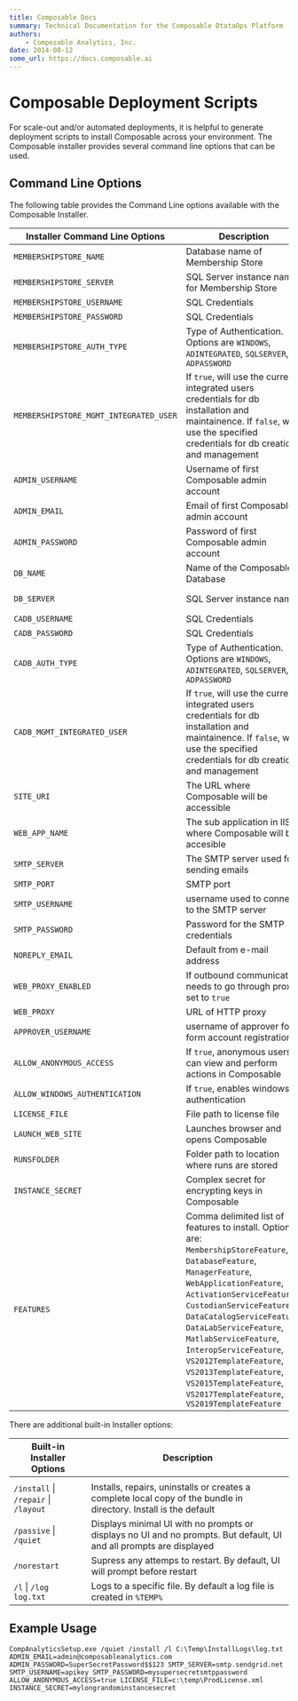 ```yaml
---
title: Composable Docs
summary: Technical Documentation for the Composable DtataOps Platform
authors:
    - Composable Analytics, Inc.
date: 2014-08-12
some_url: https://docs.composable.ai
---
```


# Composable Deployment Scripts

For scale-out and/or automated deployments, it is helpful to generate deployment scripts to install Composable across your environment. The Composable installer provides several command line options that can be used.

## Command Line Options

The following table provides the Command Line options available with the Composable Installer.

|Installer Command Line Options      |Description                                                                                                                                                                                                                                                                                                                                                                                                       |Example Value                 |Default Value                       |
|------------------------------------|------------------------------------------------------------------------------------------------------------------------------------------------------------------------------------------------------------------------------------------------------------------------------------------------------------------------------------------------------------------------------------------------------------------|------------------------------|------------------------------------|
| `MEMBERSHIPSTORE_NAME`                |Database name of Membership Store                                                                                                                                                                                                                                                                                                                                                                                 |MembershipStore               |MembershipStore                     |
| `MEMBERSHIPSTORE_SERVER`              |SQL Server instance name for Membership Store                                                                                                                                                                                                                                                                                                                                                                     |.\MyInstance  or  myserver.com|.                                   |
| `MEMBERSHIPSTORE_USERNAME`            |SQL Credentials                                                                                                                                                                                                                                                                                                                                                                                                   |                              |                                    |
| `MEMBERSHIPSTORE_PASSWORD`            |SQL Credentials                                                                                                                                                                                                                                                                                                                                                                                                   |                              |                                    |
| `MEMBERSHIPSTORE_AUTH_TYPE`           |Type of Authentication. Options are `WINDOWS`, `ADINTEGRATED`, `SQLSERVER`, `ADPASSWORD`                                                                                                                                                                                                                                                                                                                                  |WINDOWS                       |WINDOWS                             |
| `MEMBERSHIPSTORE_MGMT_INTEGRATED_USER`|If `true`,  will use the current integrated users credentials for db installation and maintainence.  If `false`, will use the specified credentials for db creation and management                                                                                                                                                                                                                                    |TRUE                          |TRUE                                |
| `ADMIN_USERNAME`                      |Username of first Composable admin account                                                                                                                                                                                                                                                                                                                                                                        |admin                         |admin                               |
| `ADMIN_EMAIL`                         |Email of first Composable admin account                                                                                                                                                                                                                                                                                                                                                                           |admin@composable.ai           |                                    |
| `ADMIN_PASSWORD`                      |Password of first Composable admin account                                                                                                                                                                                                                                                                                                                                                                        |                              |                                    |
| `DB_NAME`                             |Name of the Composable Database                                                                                                                                                                                                                                                                                                                                                                                   |CompAnalytics                 |CompAnalytics                       |
| `DB_SERVER`                           |SQL Server instance name                                                                                                                                                                                                                                                                                                                                                                                          |.\MyInstance  or  myserver.com|.                                   |
| `CADB_USERNAME`                       |SQL Credentials                                                                                                                                                                                                                                                                                                                                                                                                   |                              |                                    |
| `CADB_PASSWORD`                       |SQL Credentials                                                                                                                                                                                                                                                                                                                                                                                                   |                              |                                    |
| `CADB_AUTH_TYPE`                      |Type of Authentication. Options are `WINDOWS`, `ADINTEGRATED`, `SQLSERVER`, `ADPASSWORD`                                                                                                                                                                                                                                                                                                                                  |WINDOWS                       |WINDOWS                             |
| `CADB_MGMT_INTEGRATED_USER`           |If `true`,  will use the current integrated users credentials for db installation and maintainence.  If `false`, will use the specified credentials for db creation and management                                                                                                                                                                                                                                    |TRUE                          |TRUE                                |
| `SITE_URI`                            |The URL where Composable will be accessible                                                                                                                                                                                                                                                                                                                                                                       |https://mysite.com            |http://localhost                    |
| `WEB_APP_NAME`                        |The sub application in IIS where Composable will be accesible                                                                                                                                                                                                                                                                                                                                                     |/CompAnalytics                |/CompAnalytics                      |
| `SMTP_SERVER`                         |The SMTP server used for sending emails                                                                                                                                                                                                                                                                                                                                                                           |mail.corporate.com            |                                    |
| `SMTP_PORT`                           |SMTP port                                                                                                                                                                                                                                                                                                                                                                                                         |587                           |                                    |
| `SMTP_USERNAME`                       |username used to connect to the SMTP server                                                                                                                                                                                                                                                                                                                                                                       |                              |                                    |
| `SMTP_PASSWORD`                       |Password  for the SMTP credentials                                                                                                                                                                                                                                                                                                                                                                                |                              |                                    |
| `NOREPLY_EMAIL`                       |Default from e-mail address                                                                                                                                                                                                                                                                                                                                                                                        |noreply@composable.ai         |noreply@composableanalytics.com     |
| `WEB_PROXY_ENABLED`                   |If outbound communication needs to go through proxy, set to `true`                                                                                                                                                                                                                                                                                                                                                  |TRUE                          |FALSE                               |
| `WEB_PROXY`                           |URL of HTTP proxy                                                                                                                                                                                                                                                                                                                                                                                                 |http://mycorporateproxy/      |                                    |
| `APPROVER_USERNAME`                   |username of approver for form account registrations                                                                                                                                                                                                                                                                                                                                                               |admin                         |                                    |
| `ALLOW_ANONYMOUS_ACCESS`              |If `true`,  anonymous users can view and perform actions in Composable                                                                                                                                                                                                                                                                                                                                              |FALSE                         |FALSE                               |
| `ALLOW_WINDOWS_AUTHENTICATION`        |If `true`,  enables windows authentication                                                                                                                                                                                                                                                                                                                                                                          |TRUE                          |FALSE                               |
| `LICENSE_FILE`                        |File path to license file                                                                                                                                                                                                                                                                                                                                                                                         |C:\folder\license.xml         |                                    |
| `LAUNCH_WEB_SITE`                     |Launches browser and opens Composable                                                                                                                                                                                                                                                                                                                                                                             |FALSE                         |TRUE                                |
| `RUNSFOLDER`                          |Folder path to location where runs are stored                                                                                                                                                                                                                                                                                                                                                                     |E:\folder\runs\               |C:\program files\companalytics\runs\|
| `INSTANCE_SECRET`                     |Complex secret for encrypting keys in Composable                                                                                                                                                                                                                                                                                                                                                                  |Long Random String            |auto-generated                      |
| `FEATURES`                            |Comma delimited list of features to install. Options are: `MembershipStoreFeature`, `DatabaseFeature`, `ManagerFeature`, `WebApplicationFeature`,  `ActivationServiceFeature`, `CustodianServiceFeature`, `DataCatalogServiceFeature`, `DataLabServiceFeature`,  `MatlabServiceFeature`, `InteropServiceFeature`, `VS2012TemplateFeature`, `VS2013TemplateFeature`,  `VS2015TemplateFeature`, `VS2017TemplateFeature`, `VS2019TemplateFeature`|                              |                                    |


There are additional built-in Installer options:

|Built-in Installer Options     |Description                                                                                                       |
|-------------------------------|------------------------------------------------------------------------------------------------------------------|
|                               |                                                                                                                  |
|`/install` &#124; `/repair` &#124; `/layout` |Installs, repairs, uninstalls or creates a complete local copy of the bundle in directory.  Install is the default|
|`/passive` &#124; `/quiet`            |Displays minimal UI with no prompts or displays no UI and no prompts. But default, UI and all prompts are displayed|
|`/norestart`                   |Supress any attemps to restart. By default, UI will prompt before restart                                          |
|`/l` &#124; `/log log.txt`            |Logs to a specific file. By default a log file is created in `%TEMP%`                                              |


## Example Usage

```code
CompAnalyticsSetup.exe /quiet /install /l C:\Temp\InstallLogs\log.txt ADMIN_EMAIL=admin@composableanalytics.com ADMIN_PASSWORD=SuperSecretPassword$$123 SMTP_SERVER=smtp.sendgrid.net SMTP_USERNAME=apikey SMTP_PASSWORD=mysupersecretsmtppassword  ALLOW_ANONYMOUS_ACCESS=true LICENSE_FILE=c:\temp\ProdLicense.xml INSTANCE_SECRET=mylongrandominstancesecret
```